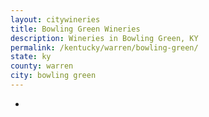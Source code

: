 ```yaml
---
layout: citywineries
title: Bowling Green Wineries
description: Wineries in Bowling Green, KY
permalink: /kentucky/warren/bowling-green/
state: ky
county: warren
city: bowling green
---
```

-
